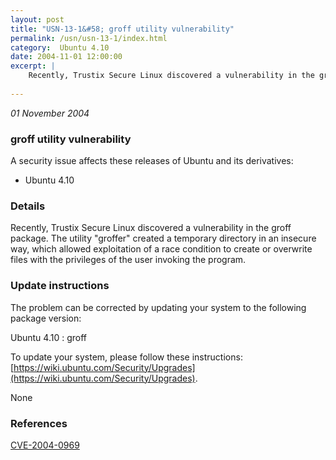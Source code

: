 ```yaml
---
layout: post
title: "USN-13-1&#58; groff utility vulnerability"
permalink: /usn/usn-13-1/index.html
category:  Ubuntu 4.10
date: 2004-11-01 12:00:00
excerpt: |
    Recently, Trustix Secure Linux discovered a vulnerability in the groff package. The utility &quot;groffer&quot; created a temporary directory in an insecure way, which allowed exploitation of a race condition to create or overwrite files with the privileges of the user invoking the program.
    
--- 
```

 
 

*01 November 2004*

### groff utility vulnerability

A security issue affects these releases of Ubuntu and its derivatives:

* Ubuntu 4.10

### Details

Recently, Trustix Secure Linux discovered a vulnerability in the groff package. The utility &quot;groffer&quot; created a temporary directory in an insecure way, which allowed exploitation of a race condition to create or overwrite files with the privileges of the user invoking the program.

### Update instructions

The problem can be corrected by updating your system to the following package version:

Ubuntu 4.10
 : groff 

To update your system, please follow these instructions: [https://wiki.ubuntu.com/Security/Upgrades](https://wiki.ubuntu.com/Security/Upgrades).

None

### References

 
 [CVE-2004-0969](http://people.ubuntu.com/~ubuntu-security/cve/CVE-2004-0969)
 

